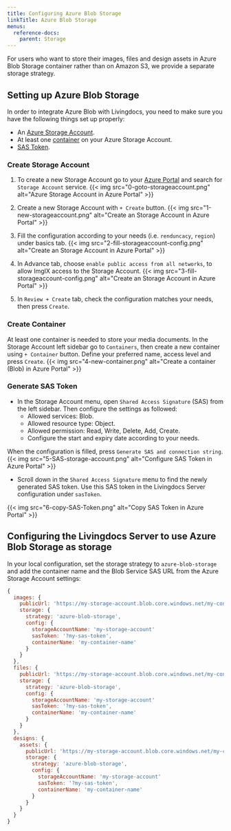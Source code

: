 ```yaml
---
title: Configuring Azure Blob Storage
linkTitle: Azure Blob Storage
menus:
  reference-docs:
    parent: Storage
---
```


For users who want to store their images, files and design assets in Azure Blob Storage container rather than on Amazon S3, we provide a separate storage strategy.

## Setting up Azure Blob Storage

In order to integrate Azure Blob with Livingdocs, you need to make sure you have the following things set up properly:

* An [Azure Storage Account](https://docs.microsoft.com/en-us/azure/storage/common/storage-account-create?tabs=azure-portal).
* At least one [container](https://docs.microsoft.com/en-us/azure/storage/blobs/blob-containers-portal) on your Azure Storage Account.
* [SAS Token](https://docs.microsoft.com/en-us/azure/storage/common/storage-sas-overview#sas-token).

### Create Storage Account

1. To create a new Storage Account go to your [Azure Portal](https://portal.azure.com) and search for `Storage Account` service.
{{< img src="0-goto-storageaccount.png" alt="Azure Storage Account in Azure Portal" >}}

2. Create a new Storage Account with `+ Create` button.
{{< img src="1-new-storageaccount.png" alt="Create an Storage Account in Azure Portal" >}}

3. Fill the configuration according to your needs (i.e. `renduncacy`, `region`) under basics tab.
{{< img src="2-fill-storageaccount-config.png" alt="Create an Storage Account in Azure Portal" >}}

4. In Advance tab, choose `enable public access from all networks`, to allow ImgIX access to the Storage Account.
{{< img src="3-fill-storageaccount-config.png" alt="Create an Storage Account in Azure Portal" >}}

5. In `Review + Create` tab, check the configuration matches your needs, then press `Create`. 

### Create Container

At least one container is needed to store your media documents. In the Storage Account left sidebar go to `Containers`, then create a new container using `+ Container` button. Define your preferred name, access level and press `Create`. 
{{< img src="4-new-container.png" alt="Create a container (Blob) in Azure Portal" >}}

### Generate SAS Token

- In the Storage Account menu, open `Shared Access Signature` (SAS) from the left sidebar. Then configure the settings as followed:
  * Allowed services: Blob.
  * Allowed resource type: Object.
  * Allowed permission: Read, Write, Delete, Add, Create.
  * Configure the start and expiry date according to your needs.

When the configuration is filled, press `Generate SAS and connection string`. 
{{< img src="5-SAS-storage-account.png" alt="Configure SAS Token in Azure Portal" >}}

- Scroll down in the `Shared Access Signature` menu to find the newly generated SAS token. Use this SAS token in the Livingdocs Server configuration under `sasToken`.

{{< img src="6-copy-SAS-Token.png" alt="Copy SAS Token in Azure Portal" >}}

## Configuring the Livingdocs Server to use Azure Blob Storage as storage

In your local configuration, set the storage strategy to `azure-blob-storage` and add the container name and the Blob Service SAS URL from the Azure Storage Account settings:

```js
{
  images: {
    publicUrl: 'https://my-storage-account.blob.core.windows.net/my-container-name/',
    storage: {
      strategy: 'azure-blob-storage',
      config: {
        storageAccountName: 'my-storage-account'
        sasToken: '?my-sas-token',
        containerName: 'my-container-name'
      }
    }
  },
  files: {
    publicUrl: 'https://my-storage-account.blob.core.windows.net/my-container-name/',
    storage: {
      strategy: 'azure-blob-storage',
      config: {
        storageAccountName: 'my-storage-account'
        sasToken: '?my-sas-token',
        containerName: 'my-container-name'
      }
    }
  },
  designs: {
    assets: {
      publicUrl: 'https://my-storage-account.blob.core.windows.net/my-container-name/',
      storage: {
        strategy: 'azure-blob-storage',
        config: {
          storageAccountName: 'my-storage-account'
          sasToken: '?my-sas-token',            
          containerName: 'my-container-name'
        }
      }
    }
  }
}
```
